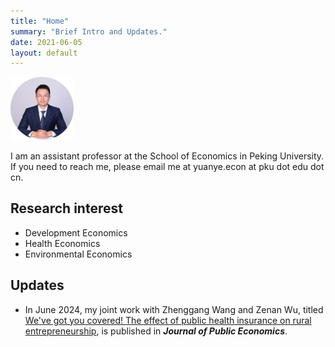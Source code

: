 ```yaml
---
title: "Home"
summary: "Brief Intro and Updates."
date: 2021-06-05
layout: default
---
```


<img src="research/photo-github-round2.jpg" width="20%" >

I am an assistant professor at the School of Economics in Peking University. If you need to reach me, please email me at yuanye.econ at pku dot edu dot cn.

## Research interest
- Development Economics
- Health Economics
- Environmental Economics

## Updates

- In June 2024, my joint work with Zhenggang Wang and Zenan Wu, titled [We've got you covered! The effect of public health insurance on rural entrepreneurship](https://authors.elsevier.com/a/1jAqAAlw9w-1S), is published in ***Journal of Public Economics***.
